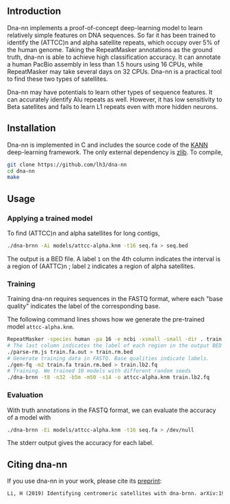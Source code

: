## Introduction

Dna-nn implements a proof-of-concept deep-learning model to learn relatively
simple features on DNA sequences. So far it has been trained to identify the
(ATTCC)n and alpha satellite repeats, which occupy over 5% of the human genome.
Taking the RepeatMasker annotations as the ground truth, dna-nn is able to
achieve high classification accuracy. It can annotate a human PacBio assembly
in less than 1.5 hours using 16 CPUs, while RepeatMasker may take several days
on 32 CPUs. Dna-nn is a practical tool to find these two types of
satellites.

Dna-nn may have potentials to learn other types of sequence features. It can
accurately identify Alu repeats as well. However, it has low sensitivity to
Beta satellites and fails to learn L1 repeats even with more hidden neurons.


## Installation

Dna-nn is implemented in C and includes the source code of the [KANN][kann]
deep-learning framework. The only external dependency is [zlib][zlib]. To
compile,
```sh
git clone https://github.com/lh3/dna-nn
cd dna-nn
make
```


## Usage

### Applying a trained model

To find (ATTCC)n and alpha satellites for long contigs,
```sh
./dna-brnn -Ai models/attcc-alpha.knm -t16 seq.fa > seq.bed
```
The output is a BED file. A label `1` on the 4th column indicates the interval
is a region of (AATTC)n ; label `2` indicates a region of alpha satellites.

### Training

Training dna-nn requires sequences in the FASTQ format, where each "base
quality" indicates the label of the corresponding base.

The following command lines shows how we generate the pre-trained model
`attcc-alpha.knm`.
```sh
RepeatMasker -species human -pa 16 -e ncbi -xsmall -small -dir . train.fa
# The last column indicates the label of each region in the output BED
./parse-rm.js train.fa.out > train.rm.bed
# Generate training data in FASTQ. Base qualities indicate labels.
./gen-fq -m2 train.fa train.rm.bed > train.lb2.fq
# Training. We trained 10 models with different random seeds
./dna-brnn -t8 -n32 -b5m -m50 -s14 -o attcc-alpha.knm train.lb2.fq
```

### Evaluation

With truth annotations in the FASTQ format, we can evaluate the accuracy of
a model with
```sh
./dna-brnn -Ei models/attcc-alpha.knm -t16 seq.fa > /dev/null
```
The stderr output gives the accuracy for each label.


## Citing dna-nn

If you use dna-nn in your work, please cite its [preprint][pub]:
```txt
Li, H (2019) Identifying centromeric satellites with dna-brnn. arXiv:1901.07327.
```

[zlib]: https://zlib.net/
[kann]: https://github.com/attractivechaos/kann
[pub]: https://arxiv.org/abs/1901.07327
